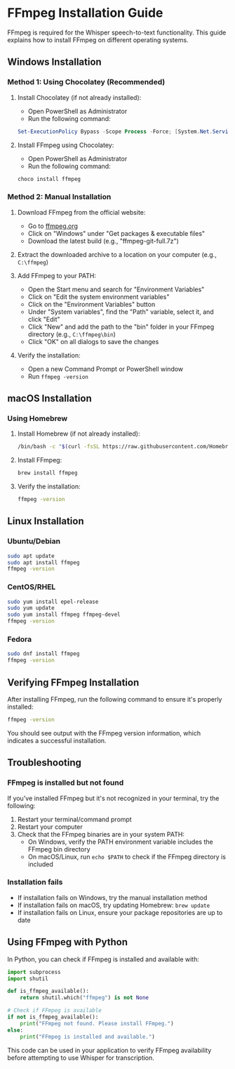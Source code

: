 # FFmpeg Installation Guide

FFmpeg is required for the Whisper speech-to-text functionality. This guide explains how to install FFmpeg on different operating systems.

## Windows Installation

### Method 1: Using Chocolatey (Recommended)

1. Install Chocolatey (if not already installed):
   - Open PowerShell as Administrator
   - Run the following command:
   ```powershell
   Set-ExecutionPolicy Bypass -Scope Process -Force; [System.Net.ServicePointManager]::SecurityProtocol = [System.Net.ServicePointManager]::SecurityProtocol -bor 3072; iex ((New-Object System.Net.WebClient).DownloadString('https://community.chocolatey.org/install.ps1'))
   ```

2. Install FFmpeg using Chocolatey:
   - Open PowerShell as Administrator
   - Run the following command:
   ```powershell
   choco install ffmpeg
   ```

### Method 2: Manual Installation

1. Download FFmpeg from the official website:
   - Go to [ffmpeg.org](https://ffmpeg.org/download.html)
   - Click on "Windows" under "Get packages & executable files"
   - Download the latest build (e.g., "ffmpeg-git-full.7z")

2. Extract the downloaded archive to a location on your computer (e.g., `C:\ffmpeg`)

3. Add FFmpeg to your PATH:
   - Open the Start menu and search for "Environment Variables"
   - Click on "Edit the system environment variables"
   - Click on the "Environment Variables" button
   - Under "System variables", find the "Path" variable, select it, and click "Edit"
   - Click "New" and add the path to the "bin" folder in your FFmpeg directory (e.g., `C:\ffmpeg\bin`)
   - Click "OK" on all dialogs to save the changes

4. Verify the installation:
   - Open a new Command Prompt or PowerShell window
   - Run `ffmpeg -version`

## macOS Installation

### Using Homebrew

1. Install Homebrew (if not already installed):
   ```bash
   /bin/bash -c "$(curl -fsSL https://raw.githubusercontent.com/Homebrew/install/HEAD/install.sh)"
   ```

2. Install FFmpeg:
   ```bash
   brew install ffmpeg
   ```

3. Verify the installation:
   ```bash
   ffmpeg -version
   ```

## Linux Installation

### Ubuntu/Debian

```bash
sudo apt update
sudo apt install ffmpeg
ffmpeg -version
```

### CentOS/RHEL

```bash
sudo yum install epel-release
sudo yum update
sudo yum install ffmpeg ffmpeg-devel
ffmpeg -version
```

### Fedora

```bash
sudo dnf install ffmpeg
ffmpeg -version
```

## Verifying FFmpeg Installation

After installing FFmpeg, run the following command to ensure it's properly installed:

```bash
ffmpeg -version
```

You should see output with the FFmpeg version information, which indicates a successful installation.

## Troubleshooting

### FFmpeg is installed but not found

If you've installed FFmpeg but it's not recognized in your terminal, try the following:

1. Restart your terminal/command prompt
2. Restart your computer
3. Check that the FFmpeg binaries are in your system PATH:
   - On Windows, verify the PATH environment variable includes the FFmpeg bin directory
   - On macOS/Linux, run `echo $PATH` to check if the FFmpeg directory is included

### Installation fails

- If installation fails on Windows, try the manual installation method
- If installation fails on macOS, try updating Homebrew: `brew update`
- If installation fails on Linux, ensure your package repositories are up to date

## Using FFmpeg with Python

In Python, you can check if FFmpeg is installed and available with:

```python
import subprocess
import shutil

def is_ffmpeg_available():
    return shutil.which("ffmpeg") is not None

# Check if FFmpeg is available
if not is_ffmpeg_available():
    print("FFmpeg not found. Please install FFmpeg.")
else:
    print("FFmpeg is installed and available.")
```

This code can be used in your application to verify FFmpeg availability before attempting to use Whisper for transcription. 